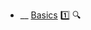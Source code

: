 * __ [Basics](./uml/sequenceDiagrams/basics) :one: <trigger for="pop:sequence-diagrams-basics-preview">:mag:</trigger>

<popover id="pop:sequence-diagrams-basics-preview" title=":mag: Basics" placement="right">
  <div slot="content">
    <include src=".\preview.md" />
  </div>
</popover>
